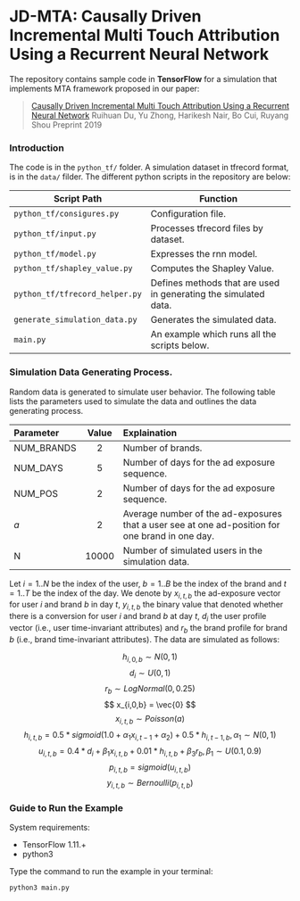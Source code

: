 # JD-MTA: Causally Driven Incremental Multi Touch Attribution Using a Recurrent Neural Network
The repository contains sample code in **TensorFlow** for a simulation that implements MTA framework proposed in our paper:
>[Causally Driven Incremental Multi Touch Attribution Using a Recurrent Neural Network](https://arxiv.org/abs/1902.00215)
>Ruihuan Du, Yu Zhong, Harikesh Nair, Bo Cui, Ruyang Shou
>Preprint 2019

### Introduction

The code is in the `python_tf/` folder. A simulation dataset in tfrecord format, is in the `data/` filder. The different python scripts in the repository are below:

| Script Path | Function |
|--- | --- |
| `python_tf/consigures.py` | Configuration file. |
| `python_tf/input.py` | Processes tfrecord files by dataset. |
| `python_tf/model.py` | Expresses the rnn model. |
| `python_tf/shapley_value.py` | Computes the Shapley Value. |
| `python_tf/tfrecord_helper.py` | Defines methods that are used in generating the simulated data. |
| `generate_simulation_data.py` | Generates the simulated data. |
| `main.py` | An example which runs all the scripts below. |

### Simulation Data Generating Process.

Random data is generated to simulate user behavior. The following table lists the parameters used to simulate the data and outlines the data generating process.

| Parameter | Value | Explaination |
| :--- | :---: | :--- |
| NUM_BRANDS | 2 | Number of brands. |
| NUM_DAYS | 5 | Number of days for the ad exposure sequence. |
| NUM_POS | 2 | Number of days for the ad exposure sequence. |
| $a$ | 2 | Average number of the ad-exposures that a user see at one ad-position for one brand in one day. |
| N | 10000 | Number of simulated users in the simulation data. |

Let $i = 1..N$ be the index of the user, $b=1..B$ be the index of the brand and $t=1..T$ be the index of the day. We denote by $x_{i,t,b}$ the ad-exposure vector for user $i$ and brand $b$ in day $t$, $y_{i,t,b}$ the binary value that denoted whether there is a conversion for user $i$ and brand $b$ at day $t$, $d_i$ the user profile vector (i.e., user time-invariant attributes) and $r_b$ the brand profile for brand $b$ (i.e., brand time-invariant attributes). The data are simulated as follows:

$$ h_{i, 0, b} \sim N(0, 1) $$
$$ d_{i} \sim U(0, 1) $$
$$ r_{b} \sim LogNormal(0, 0.25) $$
$$ x_{i,0,b} = \vec{0} $$
$$ x_{i,t,b} \sim Poisson(a) $$
$$ h_{i, t, b} = 0.5 * sigmoid(1.0 + \alpha_1 x_{i, t-1} + \alpha_2 ) + 0.5 * h_{i, t-1, b}, \alpha_1 \sim N(0,1) $$
$$ u_{i, t, b} = 0.4 * d_i + \beta_1 x_{i, t, b} + 0.01 * h_{i, t, b} + \beta_3 r_b, \beta_1 \sim U(0.1, 0.9) $$
$$ p_{i,t,b} =  sigmoid(u_{i,t,b})$$
$$ y_{i,t,b} \sim Bernoulli(p_{i,t,b} ) $$

### Guide to Run the Example

System requirements:
* TensorFlow 1.11.+
* python3

Type the command to run the example in your terminal: 

```markdown
python3 main.py
```


<script type="text/javascript"
   src="http://cdn.mathjax.org/mathjax/latest/MathJax.js?config=TeX-AMS-MML_HTMLorMML">
</script>
